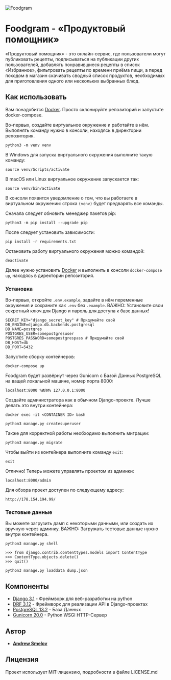 ![Foodgram](https://github.com/IzmdI/foodgram-project/actions/workflows/foodgram_workflow.yaml/badge.svg)

# Foodgram - «Продуктовый помощник»

«Продуктовый помощник» - это онлайн-сервис, где пользователи могут публиковать рецепты, подписываться на публикации других пользователей, добавлять понравившиеся рецепты в список «Избранное», фильтровать рецепты по времени приёма пищи, а перед походом в магазин скачивать сводный список продуктов, необходимых для приготовления одного или нескольких выбранных блюд.

## Как использовать

Вам понадобится [Docker](https://www.docker.com/). Просто склонируйте репозиторий и запустите docker-compose.

Во-первых, создайте виртуальное окружение и работайте в нём. Выполнять команду нужно в консоли, находясь в директории репозитория.

```
python3 -m venv venv
```

В Windows для запуска виртуального окружения выполните такую команду:

```
source venv/Scripts/activate
```

В macOS или Linux виртуальное окружение запускается так:

```
source venv/bin/activate
```

В консоли появится уведомление о том, что вы работаете в виртуальном окружении: строка `(venv)` будет предварять все команды.

Сначала следует обновить менеджер пакетов pip:

```
python3 -m pip install --upgrade pip
```

После следует установить зависимости:

```
pip install -r requirements.txt
```

Остановить работу виртуального окружения можно командой:

```
deactivate
```

Далее нужно установить [Docker](https://www.docker.com/) и выполнить в консоли `docker-compose up`, находясь в директории репозитория.

### Установка

Во-первых, откройте `.env.example`, задайте в нём переменные окружения и сохраните как `.env` без `.example`.
ВАЖНО: Установите свои секретный ключ для Django и пароль для доступа к базе данных!

```
SECRET_KEY="django_secret_key" # Придумайте свой
DB_ENGINE=django.db.backends.postgresql
DB_NAME=postgres
POSTGRES_USER=somepostgresuser
POSTGRES_PASSWORD=somepostgrespass # Придумайте свой
DB_HOST=db
DB_PORT=5432
```

Запустите сборку контейнеров:

```
docker-compose up
```

Foodgram будет развёрнут через Gunicorn с Базой Данных PostgreSQL на ващей локальной машине, номер порта 8000:

```
localhost:8000 %ИЛИ% 127.0.0.1:8000
```

Создайте администратора как в обычном Django-проекте. Лучше делать это внутри контейнера:

```
docker exec -it <CONTAINER ID> bash
```

```
python3 manage.py createsuperuser
```

Также для корректной работы необходимо выполнить миграции:

```
python3 manage.py migrate
```

Чтобы выйти из контейнера выполните команду `exit`:

```
exit
```

Отлично! Теперь можете управлять проектом из админки:

```
localhost:8000/admin
```

Для обзора проект доступен по следующему адресу:

```
http://178.154.194.99/
```

### Тестовые данные

Вы можете загрузить дамп с некоторыми данными, или создать их вручную через админку.
ВАЖНО: Загружать тестовые данные нужно внутри контейнера.

```
python3 manage.py shell  

>>> from django.contrib.contenttypes.models import ContentType
>>> ContentType.objects.delete()
>>> quit()

python3 manage.py loaddata dump.json 
```

## Компоненты

* [Django 3.1](https://www.djangoproject.com/) - Фреймворк для веб-разработки на python
* [DRF 3.12](https://www.django-rest-framework.org/) - Фреймворк для реализации API в Django-проектах
* [PostgreSQL 13.2](https://www.postgresql.org/) - База Данных
* [Gunicorn 20.0](https://gunicorn.org/) - Python WSGI HTTP-Сервер

## Автор

* **[Andrew Smelov](https://github.com/IzmdI)**

## Лицензия

Проект использует MIT-лицензию, подробности в файле LICENSE.md
